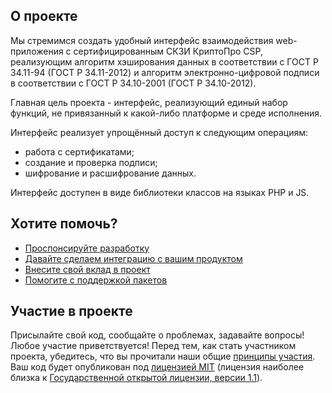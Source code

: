 ## О проекте

Мы стремимся создать удобный интерфейс взаимодействия web-приложения с сертифицированным СКЗИ КриптоПро CSP, реализующим алгоритм хэширования данных в соответствии с ГОСТ Р 34.11-94 (ГОСТ Р 34.11-2012) и алгоритм электронно-цифровой подписи в соответствии с ГОСТ Р 34.10-2001 (ГОСТ Р 34.10-2012).

Главная цель проекта - интерфейс, реализующий единый набор функций, не привязанный к какой-либо платформе и среде исполнения.

Интерфейс реализует упрощённый доступ к следующим операциям:
- работа с сертификатами;
- создание и проверка подписи;
- шифрование и расшифрование данных.

 Интерфейс доступен в виде библиотеки классов на языках PHP и JS.
 
 ## Хотите помочь?
 
 - [Проспонсируйте разработку](https://github.com/crypto-pro-web/.github/blob/main/HELPING_OUT.md#sponsor)
 - [Давайте сделаем интеграцию с вашим продуктом](https://github.com/crypto-pro-web/.github/blob/main/HELPING_OUT.md#let-us-do-your-integration)
 - [Внесите свой вклад в проект](https://github.com/crypto-pro-web/.github/blob/main/HELPING_OUT.md#contribute)
 - [Помогите с поддержкой пакетов](https://github.com/crypto-pro-web/.github/blob/main/HELPING_OUT.md#maintain)

## Участие в проекте

Присылайте свой код, сообщайте о проблемах, задавайте вопросы! Любое участие приветствуется! 
Перед тем, как стать участником проекта, убедитесь, что вы прочитали наши общие [принципы участия](https://github.com/crypto-pro-web/.github/blob/main/CONTRIBUTING.md).
Ваш код будет опубликован под [лицензией MIT](https://github.com/crypto-pro-web/.github/blob/main/LICENSE) (лицензия наиболее близка к [Государственной открытой лицензии, версии 1.1](https://g.info.gov.ru/datamart/nsud-datamarts/-/blob/master/open_license_ru)).

